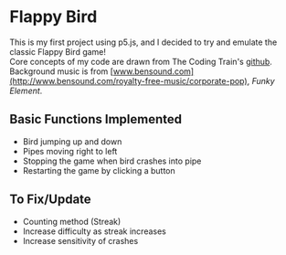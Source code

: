 # Flappy Bird
This is my first project using p5.js, and I decided to try and emulate the classic Flappy Bird game!
<br>
Core concepts of my code are drawn from The Coding Train's [github](https://github.com/CodingTrain/Rainbow-Code/tree/master/CodingChallenges/CC_31_FlappyBird_p5.js).
<br>
Background music is from [www.bensound.com](http://www.bensound.com/royalty-free-music/corporate-pop), *Funky Element*.
<br>
## Basic Functions Implemented
* Bird jumping up and down
* Pipes moving right to left
* Stopping the game when bird crashes into pipe
* Restarting the game by clicking a button

## To Fix/Update
* Counting method (Streak)
* Increase difficulty as streak increases
* Increase sensitivity of crashes
